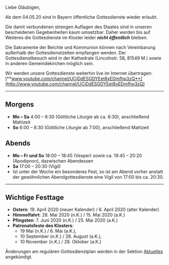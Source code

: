 Liebe Gläubigen,

Ab dem 04.05.20 sind in Bayern öffentliche Gottesdienste wieder erlaubt.

Die damit verbundenen strengen Auflagen des Staates sind in unseren bescheidenen Gegebenheiten kaum umsetzbar.
Daher werden bis auf Weiteres die Gottesdienste im Kloster leider **_nicht öffentlich_** bleiben.

Die Sakramente der Beichte und Kommunion können nach Vereinbarung außerhalb der Gottesdienstzeiten empfangen werden.
Der Gottesdienstbesuch wird in der Kathedrale (Lincolnstr. 58, 81549 M.) sowie in anderen Gemeindekirchen möglich sein.

Wir werden unsere Gottesdienste weiterhin live im Internet übertragen:
[**www.youtube.com/channel/UCjDdESGDYEet8xEDmfhp3zQ**](http://www.youtube.com/channel/UCjDdESGDYEet8xEDmfhp3zQ)

<hr>

## Morgens

* **Mo – Sa** 4:00 – 6:30 (Göttliche Liturgie ab ca. 6:30), anschließend Mahlzeit
* **So** 6:00 – 8:30 (Göttliche Liturgie ab 7:00), anschließend Mahlzeit

## Abends

* **Mo – Fr und So** 18:00 – 18:45 (Vesper) sowie ca. 19:45 – 20:20 (Apodipnon), dazwischen Abendessen
* **Sa** 17:00 – 20:30 (Vigil)
* Ist unter der Woche ein besonderes Fest, so ist am Abend vorher anstatt der gewöhnlichen Abendgottesdienste eine Vigil von 17:00 bis ca. 20:30.

<hr>

## Wichtige Festtage

* **Ostern**: 19. April 2020 (neuer Kalender) / 6. April 2020 (alter Kalender)
* **Himmelfahrt**: 28. Mai 2020 (n.K.) / 15. Mai 2020 (a.K.)
* **Pfingsten**: 7. Juni 2020 (n.K.) / 25. Mai 2020 (a.K.)
* **Patronatsfeste des Klosters**:
  * 19 Mai (n.K.) / 6. Mai (a.K.),
  * 10 September (n.K.) / 28. August (a.K.),
  * 10 November (n.K.) / 28. Oktober (a.K.)

Änderungen am regulären Gottesdienstplan werden in der Sektion [Aktuelles](https://www.hiobmon.org/news/) angekündigt.
